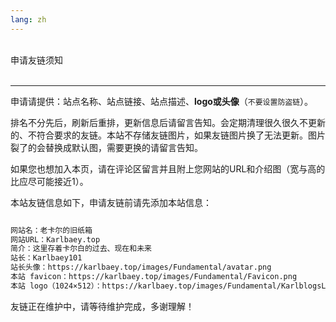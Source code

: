 ```yaml
---
lang: zh
---
```


<div class="friend-title-item"><br>申请友链须知<br><br><hr></div>

申请请提供：站点名称、站点链接、站点描述、**logo或头像**（`不要设置防盗链`）。

排名不分先后，刷新后重排，更新信息后请留言告知。会定期清理很久很久不更新的、不符合要求的友链。本站不存储友链图片，如果友链图片换了无法更新。图片裂了的会替换成默认图，需要更换的请留言告知。

如果您也想加入本页，请在评论区留言并且附上您网站的URL和介绍图（宽与高的比应尽可能接近1）。

本站友链信息如下，申请友链前请先添加本站信息：

```markdown

网站名：老卡尔的旧纸箱
网站URL：Karlbaey.top
简介：这里存着卡尔白的过去、现在和未来
站长：Karlbaey101
站长头像：https://karlbaey.top/images/Fundamental/avatar.png
本站 favicon：https://karlbaey.top/images/Fundamental/Favicon.png
本站 logo（1024×512）：https://karlbaey.top/images/Fundamental/KarlblogsLogo1.png

```


友链正在维护中，请等待维护完成，多谢理解！
